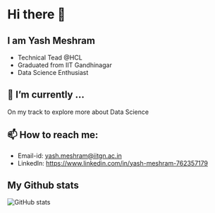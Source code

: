 # Hi there 👋

## I am Yash Meshram
* Technical Tead @HCL
* Graduated from IIT Gandhinagar
* Data Science Enthusiast

<!-- Here are some ideas to get you started: -->

<!-- ## 🔭 I’m currently working on ... -->
## 🌱 I’m currently ...
<!-- * Gradient boosting
* Feature Engineering\ -->
<!-- \ -->
On my track to explore more about Data Science
## 📫 How to reach me:
* Email-id: yash.meshram@iitgn.ac.in
* LinkedIn: https://www.linkedin.com/in/yash-meshram-762357179


## My Github stats
![GitHub stats](https://github-readme-stats.vercel.app/api?username=yash-meshram&show_icons=true&theme=dark)

